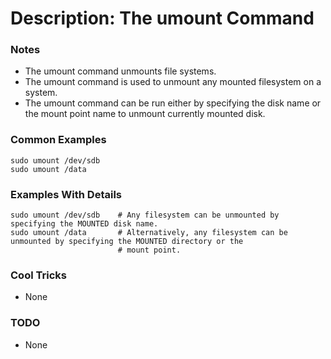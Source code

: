 # Description: The umount Command

### Notes
* The umount command unmounts file systems.
* The umount command is used to unmount any mounted filesystem on a system.
* The umount command can be run either by specifying the disk name or the mount point name to unmount currently
  mounted disk.

### Common Examples
```shell
sudo umount /dev/sdb
sudo umount /data
```

### Examples With Details
```shell
sudo umount /dev/sdb    # Any filesystem can be unmounted by specifying the MOUNTED disk name.
sudo umount /data       # Alternatively, any filesystem can be unmounted by specifying the MOUNTED directory or the
                        # mount point.
```

### Cool Tricks
* None

### TODO
* None
